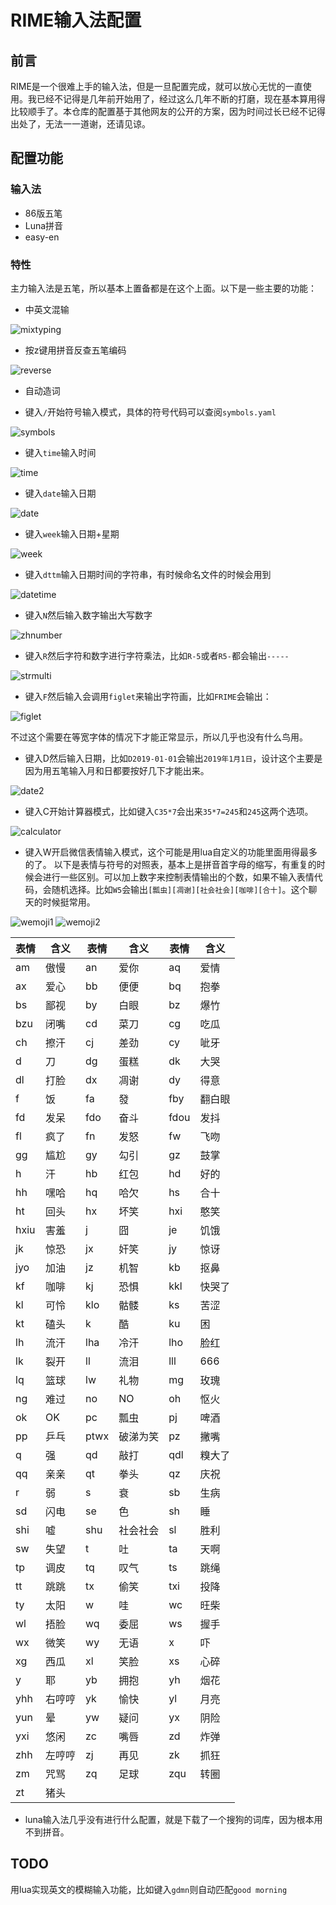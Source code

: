 # RIME输入法配置

## 前言
RIME是一个很难上手的输入法，但是一旦配置完成，就可以放心无忧的一直使用。我已经不记得是几年前开始用了，经过这么几年不断的打磨，现在基本算用得比较顺手了。本仓库的配置基于其他网友的公开的方案，因为时间过长已经不记得出处了，无法一一道谢，还请见谅。

## 配置功能

### 输入法
- 86版五笔
- Luna拼音
- easy-en

### 特性
主力输入法是五笔，所以基本上置备都是在这个上面。以下是一些主要的功能：
- 中英文混输

![mixtyping](imgs/mixtyping.png)

- 按z键用拼音反查五笔编码

![reverse](imgs/reverse.png)

- 自动造词

- 键入`/`开始符号输入模式，具体的符号代码可以查阅`symbols.yaml`

![symbols](imgs/symbols.png)

- 键入`time`输入时间

![time](imgs/time.png)

- 键入`date`输入日期

![date](imgs/date.png)

- 键入`week`输入日期+星期

![week](imgs/week.png)

- 键入`dttm`输入日期时间的字符串，有时候命名文件的时候会用到

![datetime](imgs/datetime.png)

- 键入`N`然后输入数字输出大写数字

![zhnumber](imgs/zhnumber.png)

- 键入`R`然后字符和数字进行字符乘法，比如`R-5`或者`R5-`都会输出`-----`

![strmulti](imgs/strmulti.png)

- 键入`F`然后输入会调用`figlet`来输出字符画，比如`FRIME`会输出：

![figlet](imgs/figlet.png)

不过这个需要在等宽字体的情况下才能正常显示，所以几乎也没有什么鸟用。
- 键入D然后输入日期，比如`D2019-01-01`会输出`2019年1月1日`，设计这个主要是因为用五笔输入月和日都要按好几下才能出来。

![date2](imgs/date2.png)

- 键入C开始计算器模式，比如键入`C35*7`会出来`35*7=245`和`245`这两个选项。

![calculator](imgs/calculator.png)

- 键入W开启微信表情输入模式，这个可能是用lua自定义的功能里面用得最多的了。
以下是表情与符号的对照表，基本上是拼音首字母的缩写，有重复的时候会进行一些区别。可以加上数字来控制表情输出的个数，如果不输入表情代码，会随机选择。比如`W5`会输出`[瓢虫][凋谢][社会社会][咖啡][合十]`。这个聊天的时候挺常用。

![wemoji1](imgs/wemoji1.png)
![wemoji2](imgs/wemoji2.png)

| 表情 | 含义 | 表情 | 含义 | 表情 | 含义 |
| --- | --- | --- | --- | --- | --- |
|am|傲慢| an|爱你 |aq|爱情|
|ax|爱心 |bb|便便| bq|抱拳|
|bs|鄙视 |by|白眼| bz|爆竹|
|bzu|闭嘴 |cd|菜刀| cg|吃瓜|
|ch|擦汗 |cj|差劲| cy|呲牙|
|d|刀 |dg|蛋糕| dk|大哭|
|dl|打脸 |dx|凋谢| dy|得意|
|f|饭 |fa|發| fby|翻白眼|
|fd|发呆 |fdo|奋斗| fdou|发抖|
|fl|疯了 |fn|发怒| fw|飞吻|
|gg|尴尬 |gy|勾引| gz|鼓掌|
|h|汗 |hb|红包| hd|好的|
|hh|嘿哈 |hq|哈欠| hs|合十|
|ht|回头 |hx|坏笑| hxi|憨笑|
|hxiu|害羞 |j|囧| je|饥饿|
|jk|惊恐 |jx|奸笑| jy|惊讶|
|jyo|加油 |jz|机智| kb|抠鼻|
|kf|咖啡 |kj|恐惧| kkl|快哭了|
|kl|可怜 |klo|骷髅| ks|苦涩|
|kt|磕头 |k|酷| ku|困|
|lh|流汗 |lha|冷汗| lho|脸红|
|lk|裂开 |ll|流泪| lll|666|
|lq|篮球 |lw|礼物| mg|玫瑰|
|ng|难过 |no|NO| oh|怄火|
|ok|OK |pc|瓢虫| pj|啤酒|
|pp|乒乓 |ptwx|破涕为笑| pz|撇嘴|
|q|强 |qd|敲打| qdl|糗大了|
|qq|亲亲 |qt|拳头| qz|庆祝|
|r|弱 |s|衰| sb|生病|
|sd|闪电 |se|色| sh|睡|
|shi|嘘 |shu|社会社会| sl|胜利|
|sw|失望 |t|吐| ta|天啊|
|tp|调皮 |tq|叹气| ts|跳绳|
|tt|跳跳 |tx|偷笑| txi|投降|
|ty|太阳 |w|哇| wc|旺柴|
|wl|捂脸 |wq|委屈| ws|握手|
|wx|微笑 |wy|无语| x|吓|
|xg|西瓜 |xl|笑脸| xs|心碎|
|y|耶 |yb|拥抱| yh|烟花|
|yhh|右哼哼 |yk|愉快| yl|月亮|
|yun|晕 |yw|疑问| yx|阴险|
|yxi|悠闲 |zc|嘴唇| zd|炸弹|
|zhh|左哼哼 |zj|再见| zk|抓狂|
|zm|咒骂 |zq|足球| zqu|转圈|
|zt|猪头|

- luna输入法几乎没有进行什么配置，就是下载了一个搜狗的词库，因为根本用不到拼音。

## TODO
用lua实现英文的模糊输入功能，比如键入`gdmn`则自动匹配`good morning`
